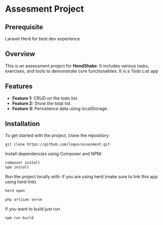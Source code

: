 # Assesment Project

## Prerequisite
Laravel Herd for best dev experience

## Overview

This is an assessment project for **HendShake**. It includes various tasks, exercises, and tools to demonstrate core functionalities. It is a Todo List app

## Features

- **Feature 1:** CRUD on the todo list.
- **Feature 2:** Show the total list.
- **Feature 3:** Persistence data using localStorage.

## Installation

To get started with the project, clone the repository:

```bash
git clone https://github.com/loqun/assesment.git

```
Install dependencies using Composer and NPM:

```bash
composer install
npm install
```

Run the project locally with:
if you are using herd (make sure to link this app using herd link) 
```bash
herd open
```

```bash
php artisan serve
```

If you want to build just run 
```bash
npm run build
```


